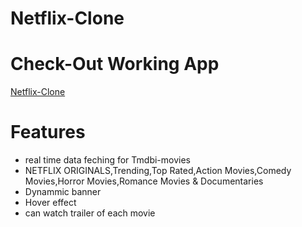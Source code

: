 # Netflix-Clone

# Check-Out Working App
[Netflix-Clone](https://netflix-clone-9d3b7.web.app)

# Features
* real time data feching for Tmdbi-movies
* NETFLIX ORIGINALS,Trending,Top Rated,Action Movies,Comedy Movies,Horror Movies,Romance Movies & Documentaries
* Dynammic banner 
* Hover effect
* can watch trailer of each movie
